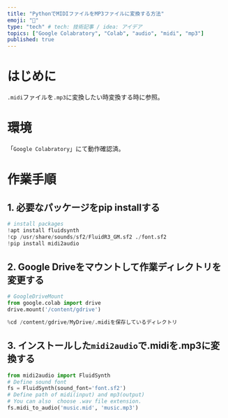 ```yaml
---
title: "PythonでMIDIファイルをMP3ファイルに変換する方法"
emoji: "🎹"
type: "tech" # tech: 技術記事 / idea: アイデア
topics: ["Google Colabratory", "Colab", "audio", "midi", "mp3"]
published: true
---
```

# はじめに
`.midi`ファイルを`.mp3`に変換したい時変換する時に参照。
# 環境
「`Google Colabratory`」にて動作確認済。

# 作業手順
## 1. 必要なパッケージをpip installする
```python
# install packages
!apt install fluidsynth
!cp /usr/share/sounds/sf2/FluidR3_GM.sf2 ./font.sf2
!pip install midi2audio
```

## 2. Google Driveをマウントして作業ディレクトリを変更する
```python
# GoogleDriveMount
from google.colab import drive
drive.mount('/content/gdrive')

%cd /content/gdrive/MyDrive/.midiを保存しているディレクトリ
```

## 3. インストールした`midi2audio`で.midiを.mp3に変換する
```python
from midi2audio import FluidSynth
# Define sound font
fs = FluidSynth(sound_font='font.sf2')
# Define path of midi(input) and mp3(output)
# You can also  choose .wav file extension.
fs.midi_to_audio('music.mid', 'music.mp3') 
```